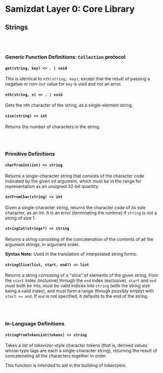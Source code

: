 Samizdat Layer 0: Core Library
==============================

Strings
-------

<br><br>
### Generic Function Definitions: `Collection` protocol

#### `get(string, key) <> . | void`

This is identical to `nth(string, key)`, except that the result of passing
a negative or non-`Int` value for `key` is void and not an error.

#### `nth(string, n) <> . | void`

Gets the nth character of the string, as a single-element string.

#### `size(string) <> int`

Returns the number of characters in the string.


<br><br>
### Primitive Definitions

#### `charFromInt(int) <> string`

Returns a single-character string that consists of the character
code indicated by the given int argument, which must be in the
range for representation as an unsigned 32-bit quantity.

#### `intFromChar(string) <> int`

Given a single-character string, returns the character code
of its sole character, as an int. It is an error (terminating
the runtime) if `string` is not a string of size 1.

#### `stringCat(strings*) <> string`

Returns a string consisting of the concatenation of the contents
of all the argument strings, in argument order.

**Syntax Note:** Used in the translation of interpolated string forms.

#### `stringSlice(list, start, end?) <> list`

Returns a string consisting of a "slice" of elements of the given
string, from the `start` index (inclusive) through the `end` index
(exclusive). `start` and `end` must both be ints, must be valid indices
into `string` (with the string size being a valid index), and must form a
range (though possibly empty) with `start <= end`. If `end` is not
specified, it defaults to the end of the string.


<br><br>
### In-Language Definitions

#### `stringFromTokenList(tokens) <> string`

Takes a list of tokenizer-style character tokens (that is, derived values
whose type tags are each a single-character string), returning the result
of concatenating all the characters together in order.

This function is intended to aid in the building of tokenizers.
